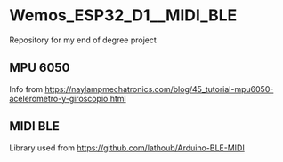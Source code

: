 # Wemos_ESP32_D1__MIDI_BLE
Repository for my end of degree project

## MPU 6050
Info from https://naylampmechatronics.com/blog/45_tutorial-mpu6050-acelerometro-y-giroscopio.html

## MIDI BLE
Library used from https://github.com/lathoub/Arduino-BLE-MIDI 
